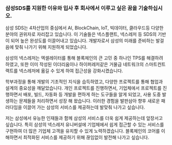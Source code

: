 ### 삼성SDS를 지원한 이유와 입사 후 회사에서 이루고 싶은 꿈을 기술하십시오.

삼성 SDS는 4차산업의 중심에서 AI, BlockChain, IoT, 빅데이터, 클라우드등 다양한 분야의 권위자로 자리잡고 있습니다. 이 기술들은 넥스플랜트, 넥스레저 등 SDS의 기반이 되어 높은 완성도를 이끌어내고 있습니다. 개발자로서 삼성의 미래를 준비하는 발걸음에 맞춰 나가기 위해 지원하게 되었습니다.

삼성의 넥스레저는 엑셀레이터를 통해 블록체인의 큰 고민 중 하나인 TPS를 해결하려 하였고, 또한 이미 작성된 이더리움이나 하이퍼레저같은 거물급 네트워크의 스마트컨트랙트를 넥스레저에 옮길 수 있게 하여 접근성을 강화시켰습니다. 

 학부과정을 통해 개발의 기초적인 지식을 습득하였고, 다양한 프로젝트를 통해 협업과 설계의 중요성을 깨달았습니다. 개인 프로젝트를 진행하면서, 기업체에서 프로젝트를 진행하면서 배포, 빌드, 자동화 등 개발을 편하게 하는 도구들을 알게 되었고, 사용 도중 발생하는 문제들을 처리하면서 성장 해 왔습니다. 이러한 경험을 발판삼아 향후 새로운 패러다임을 이끌어 가는 삼성의 서비스를 제공하는데 발맞춰 나가고 싶습니다.

저는 삼성에서 유능한 인재들과 함께 삼성의 서비스를 더욱 쉽게 제공하는데 앞장서고 싶습니다. 특히 삼성의 넥스레저 유니버설에 기업체에서 쉽게 접근할 수 있는 서비스를 구현하여 더 많은 기업체 고객을 유치할 수 있게 노력하겠습니다. 블록체인의 코어를 이해하면서 최적화된 서비스를 제공하기 위해 끊임없이 발전해 나가고 싶습니다.